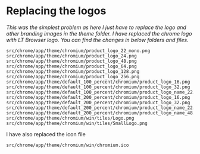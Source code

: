 # Replacing the logos

_This was the simplest problem as here I just have to replace the logo and other branding images in the theme folder. I have  replaced the chrome logo with LT Browser logo. You can find the changes in below folders and files._

```
src/chrome/app/theme/chromium/product_logo_22_mono.png
src/chrome/app/theme/chromium/product_logo_24.png
src/chrome/app/theme/chromium/product_logo_48.png
src/chrome/app/theme/chromium/product_logo_64.png
src/chrome/app/theme/chromium/product_logo_128.png
src/chrome/app/theme/chromium/product_logo_256.png
src/chrome/app/theme/default_100_percent/chromium/product_logo_16.png
src/chrome/app/theme/default_100_percent/chromium/product_logo_32.png
src/chrome/app/theme/default_100_percent/chromium/product_logo_name_22.png
src/chrome/app/theme/default_200_percent/chromium/product_logo_16.png
src/chrome/app/theme/default_200_percent/chromium/product_logo_32.png
src/chrome/app/theme/default_200_percent/chromium/product_logo_name_22.png
src/chrome/app/theme/default_200_percent/chromium/product_logo_name_48.png
src/chrome/app/theme/chromium/win/tiles/Logo.png
src/chrome/app/theme/chromium/win/tiles/SmallLogo.png
```

I have also replaced the icon file

```
src/chrome/app/theme/chromium/win/chromium.ico
```
